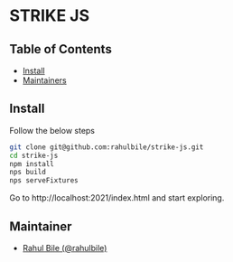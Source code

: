 # STRIKE JS


## Table of Contents

- [Install](#install)
- [Maintainers](#maintainers)

## Install

Follow the below steps

```bash
git clone git@github.com:rahulbile/strike-js.git
cd strike-js
npm install
nps build
nps serveFixtures
```
Go to http://localhost:2021/index.html and start exploring.

## Maintainer

- [Rahul Bile (@rahulbile)](https://github.com/rahulbile)
